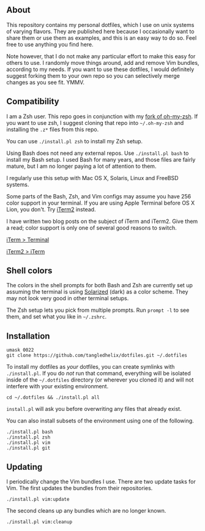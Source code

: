 
About
-----

This repository contains my personal dotfiles, which I use on unix systems of
varying flavors. They are published here because I occasionally want to share
them or use them as examples, and this is an easy way to do so. Feel free to
use anything you find here.

Note however, that I do not make any particular effort to make this easy for
others to use. I randomly move things around, add and remove Vim bundles,
according to my needs. If you want to use these dotfiles, I would definitely
suggest forking them to your own repo so you can selectively merge changes as
you see fit. YMMV.

Compatibility
-------------

I am a Zsh user. This repo goes in conjunction with my
[fork of oh-my-zsh][zfork]. If you want to use zsh, I suggest cloning that
repo into `~/.oh-my-zsh` and installing the `.z*` files from this repo.

[zfork]: https://github.com/tangledhelix/oh-my-zsh

You can use `./install.pl zsh` to install my Zsh setup.

Using Bash does not need any external repos. Use `./install.pl bash` to
install my Bash setup. I used Bash for many years, and those files are fairly
mature, but I am no longer paying a lot of attention to them.

I regularly use this setup with Mac OS X, Solaris, Linux and FreeBSD systems.

Some parts of the Bash, Zsh, and Vim configs may assume you have 256 color
support in your terminal. If you are using Apple Terminal before OS X Lion,
you don't. Try [iTerm2][] instead.

[iterm2]: http://sites.google.com/site/iterm2home/

I have written two blog posts on the subject of iTerm and iTerm2. Give them
a read; color support is only one of several good reasons to switch.

[iTerm > Terminal](http://tangledhelix.com/blog/2010/11/20/iterm-terminal/)

[iTerm2 > iTerm](http://tangledhelix.com/blog/2010/12/06/iterm2-iterm/)

Shell colors
------------

The colors in the shell prompts for both Bash and Zsh are currently set up
assuming the terminal is using [Solarized][] (dark) as a color scheme. They
may not look very good in other terminal setups.

[solarized]: http://ethanschoonover.com/solarized

The Zsh setup lets you pick from multiple prompts. Run `prompt -l` to see
them, and set what you like in `~/.zshrc`.

Installation
------------

	umask 0022
	git clone https://github.com/tangledhelix/dotfiles.git ~/.dotfiles

To install my dotfiles as *your* dotfiles, you can create symlinks with
`./install.pl`. If you do *not* run that command, everything will be isolated
inside of the `~/.dotfiles` directory (or wherever you cloned it) and will not
interfere with your existing environment.

	cd ~/.dotfiles && ./install.pl all

`install.pl` will ask you before overwriting any files that already exist.

You can also install subsets of the environment using one of the following.

	./install.pl bash
	./install.pl zsh
	./install.pl vim
	./install.pl git

Updating
--------

I periodically change the Vim bundles I use. There are two update tasks for
Vim. The first updates the bundles from their repositories.

	./install.pl vim:update

The second cleans up any bundles which are no longer known.

	./install.pl vim:cleanup

